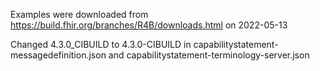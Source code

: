 Examples were downloaded from https://build.fhir.org/branches/R4B/downloads.html on 2022-05-13

Changed 4.3.0_CIBUILD to 4.3.0-CIBUILD in capabilitystatement-messagedefinition.json and capabilitystatement-terminology-server.json